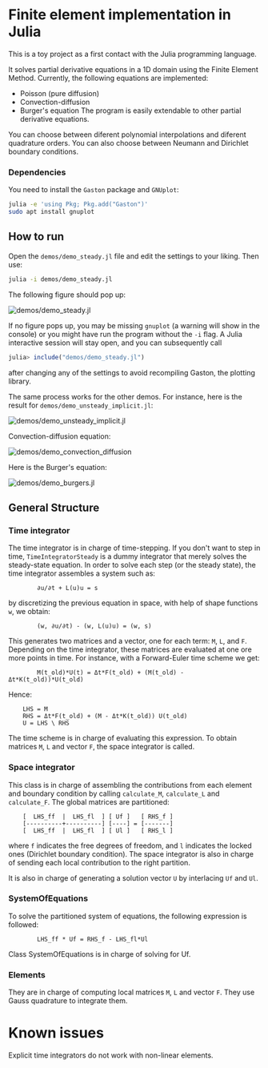# Finite element implementation in Julia
This is a toy project as a first contact with the Julia programming language.

It solves partial derivative equations in a 1D domain using the Finite Element Method.
Currently, the following equations are implemented:
- Poisson (pure diffusion)
- Convection-diffusion
- Burger's equation
The program is easily extendable to other partial derivative equations.

You can choose between diferent polynomial interpolations and diferent quadrature orders.
You can also choose between Neumann and Dirichlet boundary conditions.

### Dependencies
You need to install the `Gaston` package and `GNUplot`:

```bash
julia -e 'using Pkg; Pkg.add("Gaston")'
sudo apt install gnuplot
```

## How to run
Open the `demos/demo_steady.jl` file and edit the settings to your liking. Then use:
```bash
julia -i demos/demo_steady.jl
```
The following figure should pop up:

![demos/demo_steady.jl](https://user-images.githubusercontent.com/47142856/164203009-7d13d0b8-6a17-40e2-b03d-a21111d446b0.png)

If no figure pops up, you may be missing `gnuplot` (a warning will show in the console) or you might have run the
program without the `-i` flag. A Julia interactive session will stay open, and you can subsequently call
```julia
julia> include("demos/demo_steady.jl")
```
after changing any of the settings to avoid recompiling Gaston, the plotting library.

The same process works for the other demos. For instance, here is the result for `demos/demo_unsteady_implicit.jl`:

![demos/demo_unsteady_implicit.jl](https://user-images.githubusercontent.com/47142856/164744229-e9387896-5b54-42c4-b86e-17ea35298d0c.gif)

Convection-diffusion equation:

![demos/demo_convection_diffusion](https://user-images.githubusercontent.com/47142856/164912633-2ea4d31d-0f8f-41ad-88c8-e4762aee521d.gif)

Here is the Burger's equation:

![demos/demo_burgers.jl](https://user-images.githubusercontent.com/47142856/164912512-a136e5d5-93a7-4115-a5e8-9fd1c39f85b6.gif)




## General Structure
### Time integrator
The time integrator is in charge of time-stepping. If you don't want to step in time, `TimeIntegratorSteady` is a dummy integrator that
merely solves the steady-state equation. In order to solve each step (or the steady state), the time integrator assembles a system such as:
```
        ∂u/∂t + L(u)u = s
```
by discretizing the previous equation in space, with help of shape functions `w`, we obtain:
```
        (w, ∂u/∂t) - (w, L(u)u) = (w, s)
```
This generates two matrices and a vector, one for each term: `M`, `L`, and `F`. Depending on the time integrator, these matrices are evaluated
at one ore more points in time. For instance, with a Forward-Euler time scheme we get:
```
        M(t_old)*U(t) = Δt*F(t_old) + (M(t_old) - Δt*K(t_old))*U(t_old)
```

Hence:
```
    LHS = M
    RHS = Δt*F(t_old) + (M - Δt*K(t_old)) U(t_old)
    U = LHS \ RHS
```
The time scheme is in charge of evaluating this expression. To obtain matrices `M`, `L` and vector `F`, the space integrator is called.

### Space integrator

This class is in charge of assembling the contributions from each element and boundary condition by calling `calculate_M`, `calculate_L` and `calculate_F`.
The global matrices are partitioned:
```
    [  LHS_ff  |  LHS_fl  ] [ Uf ]   [ RHS_f ]
    [----------+----------] [----] = [-------]
    [  LHS_ff  |  LHS_fl  ] [ Ul ]   [ RHS_l ]
```
where `f` indicates the free degrees of freedom, and `l` indicates the locked ones (Dirichlet boundary condition). The space integrator is also in charge
of sending each local contribution to the right partition.

It is also in charge of generating a solution vector `U` by interlacing `Uf` and `Ul`.

### SystemOfEquations
To solve the partitioned system of equations, the following expression is followed:
```
        LHS_ff * Uf = RHS_f - LHS_fl*Ul
```
Class SystemOfEquations is in charge of solving for Uf.

### Elements
They are in charge of computing local matrices `M`, `L` and vector `F`. They use Gauss quadrature to integrate them.


# Known issues
Explicit time integrators do not work with non-linear elements.
